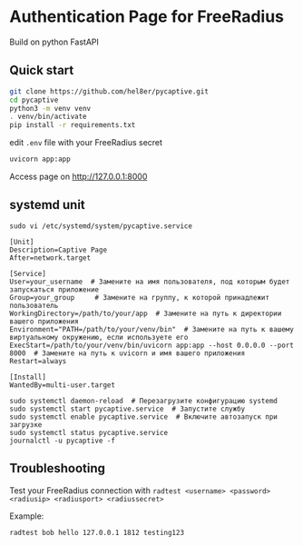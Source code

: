# Authentication Page for FreeRadius
Build on python FastAPI

## Quick start
```bash
git clone https://github.com/hel8er/pycaptive.git
cd pycaptive
python3 -m venv venv
. venv/bin/activate
pip install -r requirements.txt
```
edit `.env` file with your FreeRadius secret

```bash
uvicorn app:app
```

Access page on http://127.0.0.1:8000

## systemd unit
```
sudo vi /etc/systemd/system/pycaptive.service
```


```
[Unit]
Description=Captive Page
After=network.target

[Service]
User=your_username  # Замените на имя пользователя, под которым будет запускаться приложение
Group=your_group     # Замените на группу, к которой принадлежит пользователь
WorkingDirectory=/path/to/your/app  # Замените на путь к директории вашего приложения
Environment="PATH=/path/to/your/venv/bin"  # Замените на путь к вашему виртуальному окружению, если используете его
ExecStart=/path/to/your/venv/bin/uvicorn app:app --host 0.0.0.0 --port 8000  # Замените на путь к uvicorn и имя вашего приложения
Restart=always

[Install]
WantedBy=multi-user.target
```

```
sudo systemctl daemon-reload  # Перезагрузите конфигурацию systemd
sudo systemctl start pycaptive.service  # Запустите службу
sudo systemctl enable pycaptive.service  # Включите автозапуск при загрузке
sudo systemctl status pycaptive.service
journalctl -u pycaptive -f
```

## Troubleshooting

Test your FreeRadius connection with `radtest <username> <password> <radiusip> <radiusport> <radiussecret>`

Example:
```bash
radtest bob hello 127.0.0.1 1812 testing123
```
